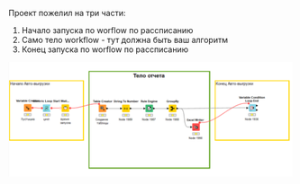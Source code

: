 Проект пожелил на три части:
1. Начало запуска по worflow по рассписанию
2. Само тело workflow - тут должна быть ваш алгоритм
3. Конец запуска по worflow по рассписанию
   
![расписание](./Выгрузка%20по%20расписанию.PNG)

